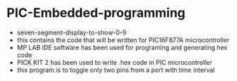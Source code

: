 # PIC-Embedded-programming
- seven-segment-display-to-show-0-9
- this contains the code that will be written for PIC16F877A microcontroller
- MP LAB IDE software has been used for programing and generating hex code
- PICK KIT 2 has been used to write .hex code in PIC microcontroller
- this program is to toggle only two pins from a port with time interval
